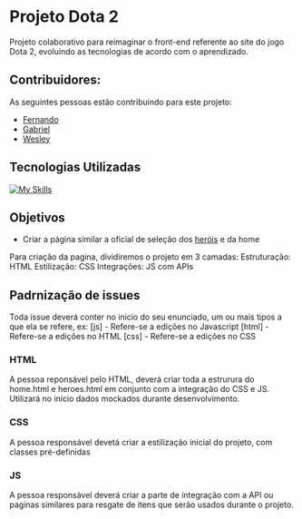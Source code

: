 # Projeto Dota 2

Projeto colaborativo para reimaginar o front-end referente ao site do jogo Dota 2, evoluindo as tecnologias de acordo com o aprendizado.

## Contribuidores:

As seguintes pessoas estão contribuindo para este projeto:
- [Fernando](https://github.com/FernandoProjetosGitHub)
- [Gabriel](https://github.com/arkfiend)
- [Wesley](https://github.com/wesleyjp)

## Tecnologias Utilizadas

[![My Skills](https://skillicons.dev/icons?i=js,html,css)](https://skillicons.dev)


## Objetivos
- Criar a página similar a oficial de seleção dos [heróis](https://www.dota2.com/heroes) e da home

Para criação da pagina, dividiremos o projeto em 3 camadas:
Estruturação: HTML 
Estilização: CSS
Integrações: JS com APIs

## Padrnização de issues
Toda issue deverá conter no inicio do seu enunciado, um ou mais tipos a que ela se refere, ex:
[js] - Refere-se a edições no Javascript
[html] - Refere-se a edições no HTML
[css] - Refere-se a edições no CSS

### HTML
A pessoa reponsável pelo HTML, deverá criar toda a estrurura do home.html e heroes.html em conjunto com a integração do CSS e JS.
Utilizará no início dados mockados durante desenvolvimento.

### CSS
A pessoa responsável devetá criar a estilização inicial do projeto, com classes pré-definidas

### JS
A pessoa responsável deverá criar a parte de integração com a API ou paginas similares para resgate de itens que serão usados durante o projeto.




